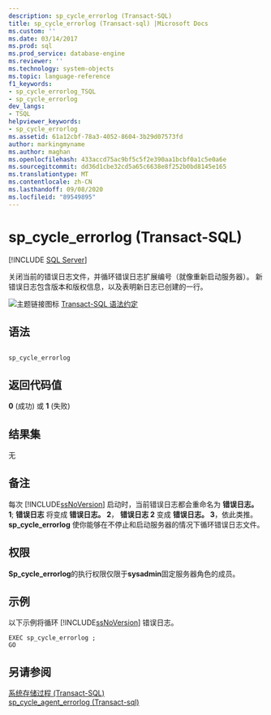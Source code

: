 ```yaml
---
description: sp_cycle_errorlog (Transact-SQL)
title: sp_cycle_errorlog (Transact-sql) |Microsoft Docs
ms.custom: ''
ms.date: 03/14/2017
ms.prod: sql
ms.prod_service: database-engine
ms.reviewer: ''
ms.technology: system-objects
ms.topic: language-reference
f1_keywords:
- sp_cycle_errorlog_TSQL
- sp_cycle_errorlog
dev_langs:
- TSQL
helpviewer_keywords:
- sp_cycle_errorlog
ms.assetid: 61a12cbf-78a3-4052-8604-3b29d07573fd
author: markingmyname
ms.author: maghan
ms.openlocfilehash: 433accd75ac9bf5c5f2e390aa1bcbf0a1c5e0a6e
ms.sourcegitcommit: dd36d1cbe32cd5a65c6638e8f252b0bd8145e165
ms.translationtype: MT
ms.contentlocale: zh-CN
ms.lasthandoff: 09/08/2020
ms.locfileid: "89549895"
---
```

# <a name="sp_cycle_errorlog-transact-sql"></a>sp_cycle_errorlog (Transact-SQL)
[!INCLUDE [SQL Server](../../includes/applies-to-version/sqlserver.md)]

  关闭当前的错误日志文件，并循环错误日志扩展编号（就像重新启动服务器）。 新错误日志包含版本和版权信息，以及表明新日志已创建的一行。  
  
 ![主题链接图标](../../database-engine/configure-windows/media/topic-link.gif "“主题链接”图标") [Transact-SQL 语法约定](../../t-sql/language-elements/transact-sql-syntax-conventions-transact-sql.md)  
  
## <a name="syntax"></a>语法  
  
```  
  
sp_cycle_errorlog  
```  
  
## <a name="return-code-values"></a>返回代码值  
 **0** (成功) 或 **1** (失败)   
  
## <a name="result-sets"></a>结果集  
 无  
  
## <a name="remarks"></a>备注  
 每次 [!INCLUDE[ssNoVersion](../../includes/ssnoversion-md.md)] 启动时，当前错误日志都会重命名为 **错误日志。 1**; **错误日志** 将变成 **错误日志。 2**， **错误日志 2** 变成 **错误日志。 3**，依此类推。 **sp_cycle_errorlog** 使你能够在不停止和启动服务器的情况下循环错误日志文件。  
  
## <a name="permissions"></a>权限  
 **Sp_cycle_errorlog**的执行权限仅限于**sysadmin**固定服务器角色的成员。  
  
## <a name="examples"></a>示例  
 以下示例将循环 [!INCLUDE[ssNoVersion](../../includes/ssnoversion-md.md)] 错误日志。  
  
```  
EXEC sp_cycle_errorlog ;  
GO  
```  
  
## <a name="see-also"></a>另请参阅  
 [系统存储过程 (Transact-SQL)](../../relational-databases/system-stored-procedures/system-stored-procedures-transact-sql.md)   
 [sp_cycle_agent_errorlog &#40;Transact-sql&#41;](../../relational-databases/system-stored-procedures/sp-cycle-agent-errorlog-transact-sql.md)  
  
  
